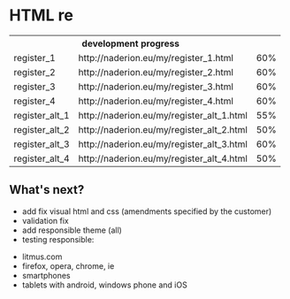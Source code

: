 HTML re
================================

<table>
  <tr>
    <th colspan="2">development progress</th>
  </tr>
  <tr>
    <td>register_1</td><td>http://naderion.eu/my/register_1.html</td><td>60%</td>
  </tr>
  <tr>
    <td>register_2</td><td>http://naderion.eu/my/register_2.html</td><td>60%</td>
  </tr>
  <tr>
    <td>register_3</td><td>http://naderion.eu/my/register_3.html</td><td>60%</td>
  </tr>
  <tr>
    <td>register_4</td><td>http://naderion.eu/my/register_4.html</td><td>60%</td>
  </tr>
  <tr>
    <td>register_alt_1</td><td>http://naderion.eu/my/register_alt_1.html</td><td>55%</td>
  </tr>
  <tr>
    <td>register_alt_2</td><td>http://naderion.eu/my/register_alt_2.html</td><td>50%</td>
  </tr>
  <tr>
    <td>register_alt_3</td><td>http://naderion.eu/my/register_alt_3.html</td><td>60%</td>
  </tr>
<tr>
    <td>register_alt_4</td><td>http://naderion.eu/my/register_alt_4.html</td><td>50%</td>
  </tr>
</table>

What's next?
-------------------------
- add fix visual html and css (amendments specified by the customer)
- validation fix
- add responsible theme (all)
- testing responsible:<br>
 * litmus.com
 * firefox, opera, chrome, ie
 * smartphones
 * tablets with android, windows phone and iOS